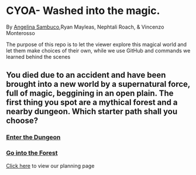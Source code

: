 # CYOA- Washed into the magic.
By [Angelina Sambuco](https://github.com/angelinas8744),Ryan Mayleas, Nephtali Roach, & Vincenzo Monterosso

The purpose of this repo is to let the viewer explore this magical world and let them make choices of their own, while we use GitHub and commands we learned behind the scenes


## You died due to an accident and have been brought into a new world by a supernatural force, full of magic, beggining in an open plain. The first thing you spot are a mythical forest and a nearby dungeon. Which starter path shall you choose?

### [Enter the Dungeon](adventure-paths/GoToDungeon.md)
### [Go into the Forest](adventure-paths/GoToForest.md)

 [Click here](https://docs.google.com/drawings/d/1iEar4gxZzAzZ9D-D667xZ8OKfr6guzmpiUJzQjbF9Ys/edit?usp=sharing) to view our planning page
